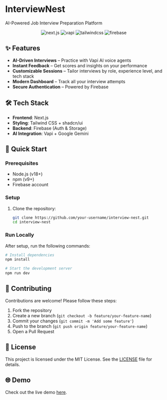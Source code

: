 # **InterviewNest**

AI-Powered Job Interview Preparation Platform

<div align="center">
  <div>
    <img src="https://img.shields.io/badge/-Next.JS-black?style=for-the-badge&logoColor=white&logo=nextdotjs&color=black" alt="next.js" />
    <img src="https://img.shields.io/badge/-Vapi-white?style=for-the-badge&color=5dfeca" alt="vapi" />
    <img src="https://img.shields.io/badge/-Tailwind_CSS-black?style=for-the-badge&logoColor=white&logo=tailwindcss&color=06B6D4" alt="tailwindcss" />
    <img src="https://img.shields.io/badge/-Firebase-black?style=for-the-badge&logoColor=white&logo=firebase&color=DD2C00" alt="firebase" />
  </div>
</div>

## **✨ Features**

- **AI-Driven Interviews** – Practice with Vapi AI voice agents
- **Instant Feedback** – Get scores and insights on your performance
- **Customizable Sessions** – Tailor interviews by role, experience level, and tech stack
- **Modern Dashboard** – Track all your interview attempts
- **Secure Authentication** – Powered by Firebase

## **🛠️ Tech Stack**

- **Frontend**: Next.js
- **Styling**: Tailwind CSS + shadcn/ui
- **Backend**: Firebase (Auth & Storage)
- **AI Integration**: Vapi + Google Gemini

## **🚀 Quick Start**

### **Prerequisites**

- Node.js (v18+)
- npm (v9+)
- Firebase account

### **Setup**

1. Clone the repository:
   ```bash
   git clone https://github.com/your-username/interview-nest.git
   cd interview-nest
   ```

### **Run Locally**

After setup, run the following commands:

```bash
# Install dependencies
npm install

# Start the development server
npm run dev
```

## **🤝 Contributing**

Contributions are welcome! Please follow these steps:

1. Fork the repository
2. Create a new branch (`git checkout -b feature/your-feature-name`)
3. Commit your changes (`git commit -m 'Add some feature'`)
4. Push to the branch (`git push origin feature/your-feature-name`)
5. Open a Pull Request

## **📜 License**

This project is licensed under the MIT License. See the [LICENSE](LICENSE) file for details.

## **🌐 Demo**

Check out the live demo [here](https://your-demo-link.com).
